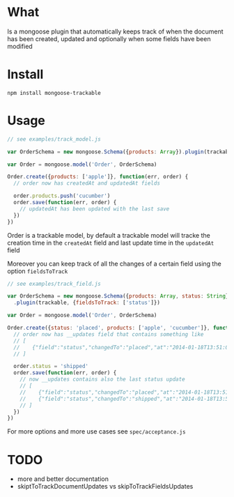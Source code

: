 # What
Is a mongoose plugin that automatically keeps track of when the document has been created, updated and optionally when some fields have been modified

# Install
`npm install mongoose-trackable`

# Usage
```javascript
// see examples/track_model.js

var OrderSchema = new mongoose.Schema({products: Array}).plugin(trackable)

var Order = mongoose.model('Order', OrderSchema)

Order.create({products: ['apple']}, function(err, order) {
  // order now has createdAt and updatedAt fields

  order.products.push('cucumber')
  order.save(function(err, order) {
    // updatedAt has been updated with the last save
  })
})
```
Order is a trackable model, by default a trackable model will tracke the creation time in the `createdAt` field and last update time in the `updatedAt` field

Moreover you can keep track of all the changes of a certain field using the option `fieldsToTrack`
```javascript
// see examples/track_field.js

var OrderSchema = new mongoose.Schema({products: Array, status: String})
  .plugin(trackable, {fieldsToTrack: ['status']})

var Order = mongoose.model('Order', OrderSchema)

Order.create({status: 'placed', products: ['apple', 'cucumber']}, function(err, order) {
  // order now has __updates field that contains something like
  // [
  //    {"field":"status","changedTo":"placed","at":"2014-01-18T13:51:04.780Z"}
  // ]

  order.status = 'shipped'
  order.save(function(err, order) {
    // now __updates contains also the last status update
    // [
    //    {"field":"status","changedTo":"placed","at":"2014-01-18T13:51:04.780Z"},
    //    {"field":"status","changedTo":"shipped","at":"2014-01-18T13:51:04.808Z"}
    // ]
  })
})
```

For more options and more use cases see `spec/acceptance.js`

# TODO
* more and better documentation
* skiptToTrackDocumentUpdates vs skipToTrackFieldsUpdates
